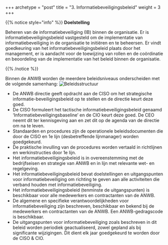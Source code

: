 +++
archetype = "post"
title = "3. Informatiebeveiligingsbeleid"
weight = 3
+++

{{% notice style="info" %}}
**Doelstelling**

Beheren van de informatiebeveiliging (IB) binnen de organisatie. Er is informatiebeveiligingsbeleid vastgesteld om de implementatie van informatiebeveiliging in de organisatie te initiëren en te beheersen. Er vindt goedkeuring van het informatiebeveiligingsbeleid plaats door het management, er is aandacht voor de toewijzing van rollen en de coördinatie en beoordeling van de implementatie van het beleid binnen de organisatie.

{{% /notice %}}

Binnen de ANWB worden de meerdere beleidsniveaus onderscheiden met de volgende samenhang: 
![Beleidsstructuur](/images/beleidsstructuur.jpg) 

* De ANWB directie geeft opdracht aan de CISO om het strategische informatie-beveiligingsbeleid op te stellen en de directie keurt deze goed.
* De CISO formuleert het tactische informatiebeveiligingsbeleid genaamd ‘Informatiebeveiligingsbaseline’ en de CIO keurt deze goed. De CEO neemt dit ter kennisgeving aan en zet dit op de agenda van de directie om na te leven.
* Standaarden en procedures zijn de operationele beleidsdocumenten die door de CISO en 1e lijn (desbetreffende lijnmanager) worden goedgekeurd.
* De praktische invulling van de procedures worden vertaald in richtlijnen en werkinstructies door 1e lijn.
* Het informatiebeveiligingsbeleid is in overeenstemming met de bedrijfseisen en strategie van ANWB en in lijn met relevante wet- en regelgeving.
* Het informatiebeveiligingsbeleid bevat doelstellingen en uitgangspunten voor informatiebeveiliging om richting te geven aan alle activiteiten die verband houden met informatiebeveiliging.
* Het informatiebeveiligingsbeleid (tenminste de uitgangspunten) is beschikbaar voor alle medewerkers en contractanten van de ANWB.
* De algemene en specifieke verantwoordelijkheden voor informatiebeveiliging zijn beschreven, beschikbaar en bekend bij de medewerkers en contractanten van de ANWB. Een ANWB-gedragscode is beschikbaar. 
* De uitgangspunten voor informatiebeveiliging zoals beschreven in dit beleid worden periodiek geactualiseerd, zowel gepland als bij significante wijzigingen. Dit dient elk jaar goedgekeurd te worden door de CISO & CIO.
